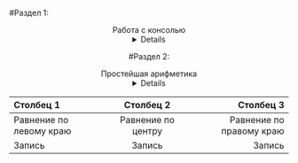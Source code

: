#Раздел 1:
<center>Работа с консолью </ center>
<details>

1) Вывести на экран текст "Silence is golden".
2) Вывести на экран текущее название дня недели, название месяца и свое имя. Каждое слово должно быть в отдельной строке.
3) Вывести на экран пять строк из нулей, причем количество нулей в каждой строке равно номеру строки.
4) Вывести на экран прямоугольник, заполненный буквами А. Количество строк в прямоугольнике равно 5, количество столбцов равно 8.
5) Вывести на экран букву "W" из символов "*" (звездочка).
6) Вывести на экран результат вычисления 1+2−4.

|1|2|3|4|5|6|
|:-:|:-:|:-:|:-:|:-:|:-:|:-:|
|[ ]|[ ]|[ ]|[ ]|[ ]|[ ]|

</details>

#Раздел 2:
<center> Простейшая арифметика </ center>
<details>



</details>

|Столбец 1|Столбец 2|Столбец 3|
|:-|:-:|-:|
|Равнение по левому краю|Равнение по центру|Равнение по правому краю|
|Запись|Запись|Запись|
